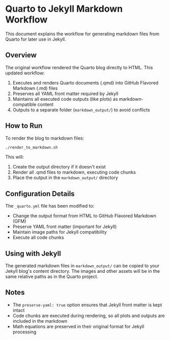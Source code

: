 # Quarto to Jekyll Markdown Workflow

This document explains the workflow for generating markdown files from Quarto for later use in Jekyll.

## Overview

The original workflow rendered the Quarto blog directly to HTML. This updated workflow:

1. Executes and renders Quarto documents (.qmd) into GitHub Flavored Markdown (.md) files
2. Preserves all YAML front matter required by Jekyll
3. Maintains all executed code outputs (like plots) as markdown-compatible content
4. Outputs to a separate folder (`markdown_output/`) to avoid conflicts

## How to Run

To render the blog to markdown files:

```bash
./render_to_markdown.sh
```

This will:
1. Create the output directory if it doesn't exist
2. Render all .qmd files to markdown, executing code chunks
3. Place the output in the `markdown_output/` directory

## Configuration Details

The `_quarto.yml` file has been modified to:

- Change the output format from HTML to GitHub Flavored Markdown (GFM)
- Preserve YAML front matter (important for Jekyll)
- Maintain image paths for Jekyll compatibility
- Execute all code chunks

## Using with Jekyll

The generated markdown files in `markdown_output/` can be copied to your Jekyll blog's content directory. The images and other assets will be in the same relative paths as in the Quarto project.

## Notes

- The `preserve-yaml: true` option ensures that Jekyll front matter is kept intact
- Code chunks are executed during rendering, so all plots and outputs are included in the markdown
- Math equations are preserved in their original format for Jekyll processing 
